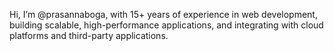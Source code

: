 Hi, I’m @prasannaboga, with 15+ years of experience in web development, building scalable, high-performance applications, and integrating with cloud platforms and third-party applications.
